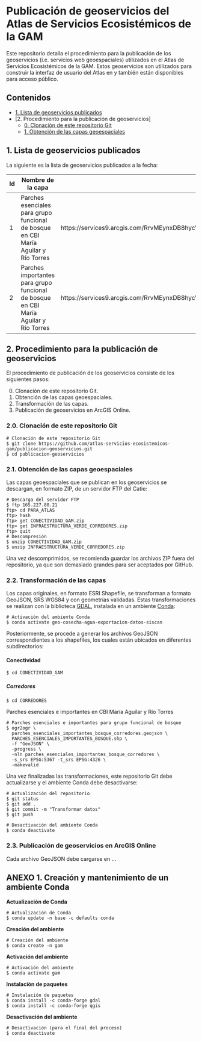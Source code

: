 # Publicación de geoservicios del Atlas de Servicios Ecosistémicos de la GAM

Este repositorio detalla el procedimiento para la publicación de los geoservicios (i.e. servicios web geoespaciales) utilizados en el Atlas de Servicios Ecosistémicos de la GAM. Estos geoservicios son utilizados para construir la interfaz de usuario del Atlas en y también están disponibles para acceso público.

## Contenidos
- [1. Lista de geoservicios publicados]()
- [2. Procedimiento para la publicación de geoservicios]
    - [0. Clonación de este repositorio Git]()
    - [1. Obtención de las capas geoespaciales]()

## 1. Lista de geoservicios publicados
La siguiente es la lista de geoservicios publicados a la fecha:

<table>
  <thead>
    <tr><th>Id</th><th>Nombre de la capa</th><th>ArcGIS REST Feature Service</th><th>Visualización</th><th>Archivo original</th></tr>
  </thead>
  <tbody>
    <tr>
      <td>
        1
      </td>
      <td>
        Parches esenciales para grupo funcional de bosque en CBI María Aguilar y Río Torres
      </td>
      <td>
        https://services9.arcgis.com/RrvMEynxDB8hycVO/arcgis/rest/services/parches_esenciales_importantes_bosque_corredores/FeatureServer/0
      </td>
      <td>
        https://atlas-servicios-ecosistemicos-gam.github.io/parches-esenciales-importantes-bosque-corredores/
      </td>
      <td>
        PARCHES_ESENCIALES_IMPORTANTES_BOSQUE_CORREDORES.SHP
      </td>      
    </tr>
    <tr>
      <td>
        2
      </td>      
      <td>
        Parches importantes para grupo funcional de bosque en CBI María Aguilar y Río Torres
      </td>
      <td>
        https://services9.arcgis.com/RrvMEynxDB8hycVO/arcgis/rest/services/parches_esenciales_importantes_bosque_corredores/FeatureServer/0
      </td>
      <td>
        https://atlas-servicios-ecosistemicos-gam.github.io/parches-esenciales-importantes-bosque-corredores/
      </td>
      <td>
        PARCHES_ESENCIALES_IMPORTANTES_BOSQUE_CORREDORES.SHP
      </td>      
    </tr>    
  </tbody>
</table>

## 2. Procedimiento para la publicación de geoservicios
El procedimiento de publicación de los geoservicios consiste de los siguientes pasos:

0. Clonación de este repositorio Git.
1. Obtención de las capas geoespaciales.
2. Transformación de las capas.
3. Publicación de geoservicios en ArcGIS Online.

### 2.0. Clonación de este repositorio Git
```shell
# Clonación de este repositorio Git
$ git clone https://github.com/atlas-servicios-ecosistemicos-gam/publicacion-geoservicios.git
$ cd publicacion-geoservicios
```

### 2.1. Obtención de las capas geoespaciales
Las capas geoespaciales que se publican en los geoservicios se descargan, en formato ZIP, de un servidor FTP del Catie:
```shell
# Descarga del servidor FTP
$ ftp 165.227.80.21
ftp> cd PARA_ATLAS
ftp> hash
ftp> get CONECTIVIDAD_GAM.zip
ftp> get INFRAESTRUCTURA_VERDE_CORREDORES.zip
ftp> quit
# Descompresión
$ unzip CONECTIVIDAD_GAM.zip
$ unzip INFRAESTRUCTURA_VERDE_CORREDORES.zip
```
Una vez descomprimidos, se recomienda guardar los archivos ZIP fuera del repositorio, ya que son demasiado grandes para ser aceptados por GitHub.

### 2.2. Transformación de las capas
Los capas originales, en formato ESRI Shapefile, se transforman a formato GeoJSON, SRS WGS84 y con geometrías validadas. Estas transformaciones se realizan con la biblioteca [GDAL](https://gdal.org/), instalada en un ambiente [Conda](https://docs.conda.io/):
```shell
# Activación del ambiente Conda
$ conda activate geo-cosecha-agua-exportacion-datos-siscan
```

Posteriormente, se procede a generar los archivos GeoJSON correspondientes a los shapefiles, los cuales están ubicados en diferentes subdirectorios:
#### Conectividad
```shell
$ cd CONECTIVIDAD_GAM
```
##### Corredores
```shell
$ cd CORREDORES
```

Parches esenciales e importantes en CBI María Aguilar y Río Torres
```shell
# Parches esenciales e importantes para grupo funcional de bosque
$ ogr2ogr \
  parches_esenciales_importantes_bosque_corredores.geojson \
  PARCHES_ESENCIALES_IMPORTANTES_BOSQUE.shp \
  -f "GeoJSON" \
  -progress \
  -nln parches_esenciales_importantes_bosque_corredores \
  -s_srs EPSG:5367 -t_srs EPSG:4326 \
  -makevalid
```

Una vez finalizadas las transformaciones, este repositorio Git debe actualizarse y el ambiente Conda debe desactivarse:
```shell
# Actualización del repositorio
$ git status
$ git add .
$ git commit -m "Transformar datos"
$ git push

# Desactivación del ambiente Conda
$ conda deactivate
```

### 2.3. Publicación de geoservicios en ArcGIS Online
Cada archivo GeoJSON debe cargarse en ...

## ANEXO 1. Creación y mantenimiento de un ambiente Conda
**Actualización de Conda**
```shell
# Actualización de Conda
$ conda update -n base -c defaults conda
```

**Creación del ambiente**
```shell
# Creación del ambiente
$ conda create -n gam
```

**Activación del ambiente**
```shell
# Activación del ambiente
$ conda activate gam
```

**Instalación de paquetes**
```shell
# Instalación de paquetes
$ conda install -c conda-forge gdal
$ conda install -c conda-forge qgis
```

**Desactivación del ambiente**
```shell
# Desactivación (para el final del proceso)
$ conda deactivate
```
